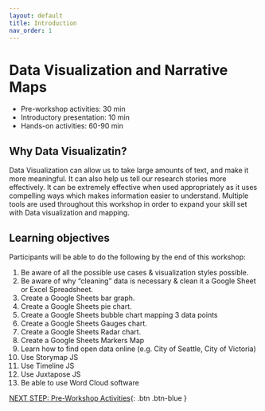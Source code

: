 ```yaml
---
layout: default
title: Introduction 
nav_order: 1
---
```

# Data Visualization and Narrative Maps 

- Pre-workshop activities: 30 min 
- Introductory presentation: 10 min
- Hands-on activities: 60-90 min

## Why Data Visualizatin? 
Data Visualization can allow us to take large amounts of text, and make it more meaningful. It can also help us tell our research stories more effectively. 
It can be extremely effective when used appropriately as it uses compelling ways which makes information easier to understand. Multiple tools are used throughout this workshop in order to expand your skill set with Data visualization and mapping. 

## Learning objectives

Participants will be able to do the following by the end of this workshop:
1. Be aware of all the possible use cases & visualization styles possible. 
2. Be aware of why “cleaning” data is necessary & clean it a Google Sheet or Excel Spreadsheet.
3. Create a Google Sheets bar graph.
4. Create a Google Sheets pie chart.  
5. Create a Google Sheets bubble chart mapping 3 data points 
6. Create a Google Sheets Gauges chart.
7. Create a Google Sheets Radar chart.
8. Create a Google Sheets Markers Map 
9. Learn how to find open data online (e.g. City of Seattle, City of Victoria)
10. Use Storymap JS 
11. Use Timeline JS 
12. Use Juxtapose JS 
13. Be able to use Word Cloud software

[NEXT STEP: Pre-Workshop Activities](pre-workshop.html){: .btn .btn-blue }
